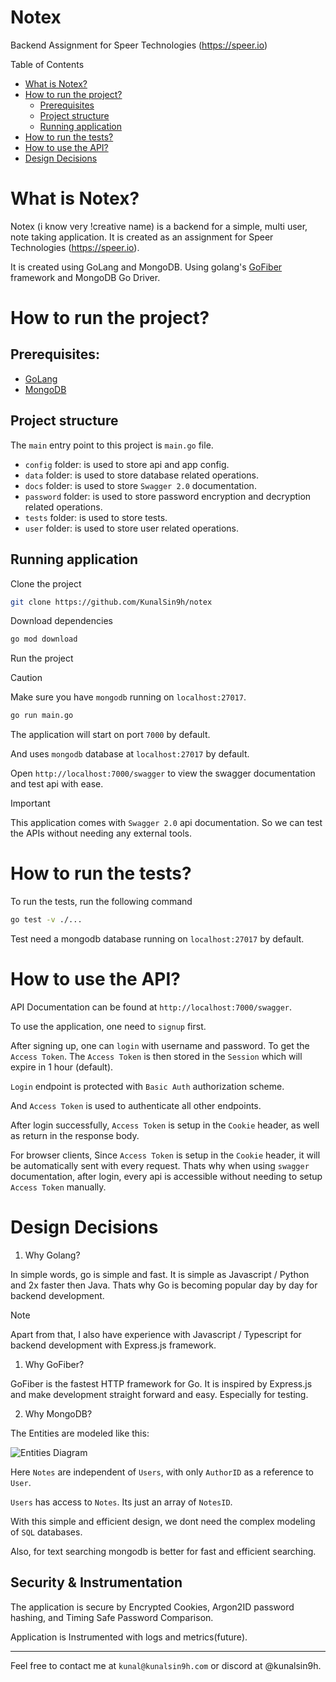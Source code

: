 # Notex

Backend Assignment for Speer Technologies (https://speer.io)

Table of Contents

- [What is Notex?](#what-is-notex)
- [How to run the project?](#how-to-run-the-project)
  - [Prerequisites](#prerequisites)
  - [Project structure](#project-structure)
  - [Running application](#running-application)
- [How to run the tests?](#how-to-run-the-tests)
- [How to use the API?](#how-to-use-the-api)
- [Design Decisions](#design-decisions)

# What is Notex?

Notex (i know very !creative name) is a backend for a simple, multi user, note taking application. It is created as an assignment for Speer Technologies (https://speer.io).

It is created using GoLang and MongoDB. Using golang's [GoFiber](https://gofiber.io/) framework and MongoDB Go Driver.

# How to run the project?

## Prerequisites:

- [GoLang](https://golang.org/)
- [MongoDB](https://www.mongodb.com/)

## Project structure

The `main` entry point to this project is `main.go` file.

- `config` folder: is used to store api and app config.
- `data` folder: is used to store database related operations.
- `docs` folder: is used to store `Swagger 2.0` documentation.
- `password` folder: is used to store password encryption and decryption related operations.
- `tests` folder: is used to store tests.
- `user` folder: is used to store user related operations.

## Running application

Clone the project

```bash
git clone https://github.com/KunalSin9h/notex
```

Download dependencies

```bash
go mod download
```

Run the project

> [!CAUTION]
> Make sure you have `mongodb` running on `localhost:27017`.

```bash
go run main.go
````

The application will start on port `7000` by default.

And uses `mongodb` database at `localhost:27017` by default.

Open `http://localhost:7000/swagger` to view the swagger documentation and test api with ease.

> [!IMPORTANT]
> This application comes with `Swagger 2.0` api documentation. So we can test the APIs without needing any external tools.

# How to run the tests?

To run the tests, run the following command

```bash
go test -v ./...
```

Test need a mongodb database running on `localhost:27017` by default.

# How to use the API?

API Documentation can be found at `http://localhost:7000/swagger`.

To use the application, one need to `signup` first.

After signing up, one can `login` with username and password. To get the `Access Token`. The `Access Token` is then stored in the `Session` which will expire in 1 hour (default).

`Login` endpoint is protected with `Basic Auth` authorization scheme.

And `Access Token` is used to authenticate all other endpoints.

After login successfully, `Access Token` is setup in the `Cookie` header, as well as return in the response body.

For browser clients, Since `Access Token` is setup in the `Cookie` header, it will be automatically sent with every request. Thats why when using `swagger` documentation, after login, every api is accessible without needing to setup `Access Token` manually.

# Design Decisions

1. Why Golang?

In simple words, go is simple and fast. It is simple as Javascript / Python and 2x faster then Java.
Thats why Go is becoming popular day by day for backend development.

> [!NOTE]
> Apart from that, I also have experience with Javascript / Typescript for backend development with Express.js framework.

1. Why GoFiber?

GoFiber is the fastest HTTP framework for Go. It is inspired by Express.js and make development straight forward and easy. Especially for testing.

2. Why MongoDB?

The Entities are modeled like this:

![Entities Diagram](https://i.imgur.com/KNTesiB.png)

Here `Notes` are independent of `Users`, with only `AuthorID` as a reference to `User`.

`Users` has access to `Notes`. Its just an array of `NotesID`.

With this simple and efficient design, we dont need the complex modeling of `SQL` databases.

Also, for text searching mongodb is better for fast and efficient searching.

## Security & Instrumentation

The application is secure by Encrypted Cookies, Argon2ID password hashing, and Timing Safe Password Comparison.

Application is Instrumented with logs and metrics(future).

---

Feel free to contact me at `kunal@kunalsin9h.com` or discord at @kunalsin9h.
